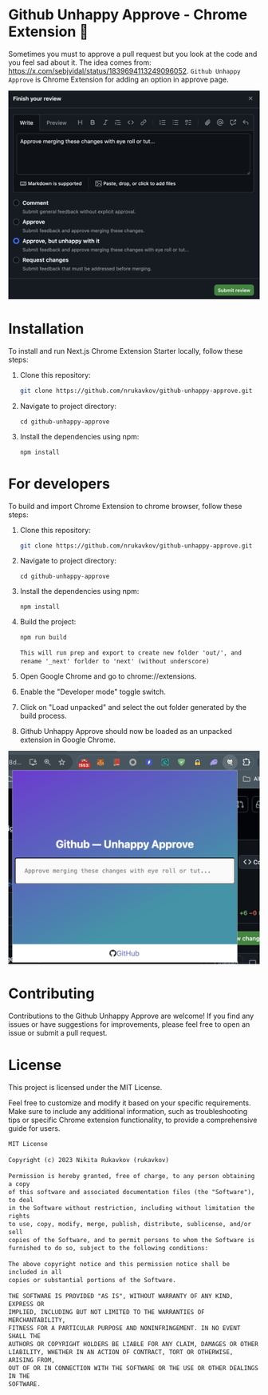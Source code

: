 # Github Unhappy Approve - Chrome Extension  🚀  

Sometimes you must to approve a pull request but you look at the code and you feel sad about it. The idea comes from: https://x.com/sebjvidal/status/1839694113249096052. `Github Unhappy Approve` is Chrome Extension for adding an option in approve page. 

![Preview](Screen2.png)


# Installation

To install and run Next.js Chrome Extension Starter locally, follow these steps:

1. Clone this repository: 

   ```bash
   git clone https://github.com/nrukavkov/github-unhappy-approve.git
   ```
2. Navigate to project directory: 

   ```
   cd github-unhappy-approve
   ```
4. Install the dependencies using npm: 
   ```
   npm install
   ```

# For developers

To build and import Chrome Extension to chrome browser, follow these steps:

1. Clone this repository: 

   ```bash
   git clone https://github.com/nrukavkov/github-unhappy-approve.git
   ```

2. Navigate to project directory: 

   ```
   cd github-unhappy-approve
   ```

3. Install the dependencies using npm: 
   ```
   npm install
   ```

4. Build the project:

   ```
   npm run build
   ```
   `This will run prep and export to create new folder 'out/', and rename '_next' forlder to 'next' (without underscore)`

5. Open Google Chrome and go to chrome://extensions.

6. Enable the "Developer mode" toggle switch.

7. Click on "Load unpacked" and select the out folder generated by the build process.

8. Github Unhappy Approve should now be loaded as an unpacked extension in Google Chrome.

![Preview](Screen1.png)

# Contributing
Contributions to the Github Unhappy Approve are welcome! If you find any issues or have suggestions for improvements, please feel free to open an issue or submit a pull request.

# License
This project is licensed under the MIT License.

Feel free to customize and modify it based on your specific requirements. 
Make sure to include any additional information, such as troubleshooting tips or specific 
Chrome extension functionality, to provide a comprehensive guide for users.

```
MIT License

Copyright (c) 2023 Nikita Rukavkov (rukavkov)

Permission is hereby granted, free of charge, to any person obtaining a copy
of this software and associated documentation files (the "Software"), to deal
in the Software without restriction, including without limitation the rights
to use, copy, modify, merge, publish, distribute, sublicense, and/or sell
copies of the Software, and to permit persons to whom the Software is
furnished to do so, subject to the following conditions:

The above copyright notice and this permission notice shall be included in all
copies or substantial portions of the Software.

THE SOFTWARE IS PROVIDED "AS IS", WITHOUT WARRANTY OF ANY KIND, EXPRESS OR
IMPLIED, INCLUDING BUT NOT LIMITED TO THE WARRANTIES OF MERCHANTABILITY,
FITNESS FOR A PARTICULAR PURPOSE AND NONINFRINGEMENT. IN NO EVENT SHALL THE
AUTHORS OR COPYRIGHT HOLDERS BE LIABLE FOR ANY CLAIM, DAMAGES OR OTHER
LIABILITY, WHETHER IN AN ACTION OF CONTRACT, TORT OR OTHERWISE, ARISING FROM,
OUT OF OR IN CONNECTION WITH THE SOFTWARE OR THE USE OR OTHER DEALINGS IN THE
SOFTWARE.

```
